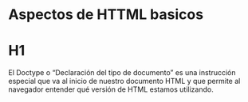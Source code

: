 # Aspectos de HTTML basicos 

# H1 <!DOCTYPE html>

El Doctype o “Declaración del tipo de documento” es una instrucción especial que va al inicio de nuestro documento HTML y que permite al navegador entender qué versión de HTML estamos utilizando.
